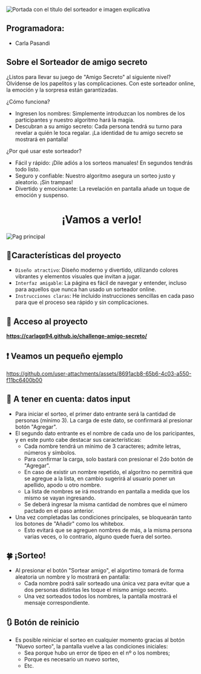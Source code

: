 ![Portada con el título del sorteador e imagen explicativa](https://github.com/user-attachments/assets/9485b551-71e0-4898-a8bd-2f2cdefcf2fb)


## Programadora:

- Carla Pasandi

## Sobre el Sorteador de amigo secreto

¿Listos para llevar su juego de "Amigo Secreto" al siguiente nivel? Olvídense de los papelitos y las complicaciones. Con este sorteador online, la emoción y la sorpresa están garantizadas.

¿Cómo funciona?

- Ingresen los nombres: Simplemente introduzcan los nombres de los participantes y nuestro algoritmo hará la magia.
- Descubran a su amigo secreto: Cada persona tendrá su turno para revelar a quién le toca regalar. ¡La identidad de tu amigo secreto se mostrará en pantalla!

¿Por qué usar este sorteador?

- Fácil y rápido: ¡Dile adiós a los sorteos manuales! En segundos tendrás todo listo.
- Seguro y confiable: Nuestro algoritmo asegura un sorteo justo y aleatorio. ¡Sin trampas!
- Divertido y emocionante: La revelación en pantalla añade un toque de emoción y suspenso.

<h1 align= "center">¡Vamos a verlo!</h1>

![Pag principal](https://github.com/user-attachments/assets/ada33838-5a58-453f-b03d-eced88a930e8)


## :hammer:Características del proyecto

- `Diseño atractivo`: Diseño moderno y divertido, utilizando colores vibrantes y elementos visuales que invitan a jugar.
- `Interfaz amigable`: La página es fácil de navegar y entender, incluso para aquellos que nunca han usado un sorteador online.
- `Instrucciones claras`: He incluido instrucciones sencillas en cada paso para que el proceso sea rápido y sin complicaciones.

## 📁 Acceso al proyecto

**https://carlagp94.github.io/challenge-amigo-secreto/**

## :exclamation: Veamos un pequeño ejemplo

https://github.com/user-attachments/assets/8691acb8-65b6-4c03-a550-f11bc6400b00

## :memo: A tener en cuenta: datos input

- Para iniciar el sorteo, el primer dato entrante será la cantidad de personas (mínimo 3). La carga de este dato, se confirmará al presionar botón "Agregar".
- El segundo dato entrante es el nombre de cada uno de los paricipantes, y en este punto cabe destacar sus características:
  - Cada nombre tendrá un mínimo de 3 caracteres; admite letras, números y símbolos.
  - Para confirmar la carga, solo bastará con presionar el 2do botón de "Agregar".
  - En caso de existir un nombre repetido, el algoritno no permitirá que se agregue a la lista, en cambio sugerirá al usuario poner un apellido, apodo u otro nombre.
  - La lista de nombres se irá mostrando en pantalla a medida que los mismo se vayan ingresando.
  - Se deberá ingresar la misma cantidad de nombres que el número pactado en el paso anterior.
- Una vez completadas las condiciones principales, se bloquearán tanto los botones de "Añadir" como los whitebox.
  - Esto evitará que se agreguen nombres de más, a la misma persona varias veces, o lo contrario, alguno quede fuera del sorteo.

## :four_leaf_clover: ¡Sorteo!

- Al presionar el botón "Sortear amigo", el algortimo tomará de forma aleatoria un nombre y lo mostrará en pantalla:
  - Cada nombre podrá salir sorteado una única vez para evitar que a dos personas distintas les toque el mismo amigo secreto.
  - Una vez sorteados todos los nombres, la pantalla mostrará el mensaje correspondiente.

## :arrows_clockwise: Botón de reinicio

- Es posible reiniciar el sorteo en cualquier momento gracias al botón "Nuevo sorteo", la pantalla vuelve a las condiciones iniciales:
  - Sea porque hubo un error de tipeo en el nº o los nombres;
  - Porque es necesario un nuevo sorteo,
  - Etc.
